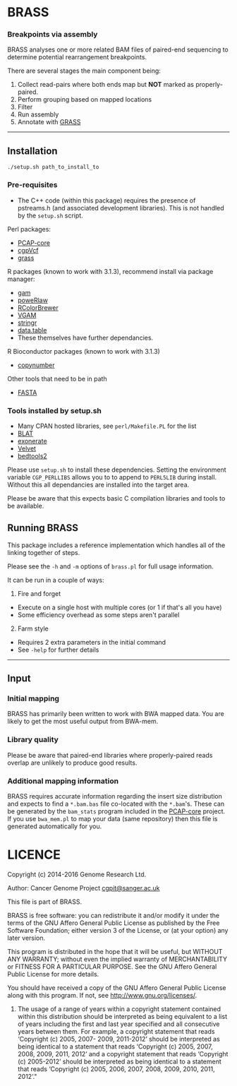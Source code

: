 BRASS
=====

### Breakpoints via assembly

BRASS analyses one or more related BAM files of paired-end sequencing to determine potential rearrangement breakpoints.

There are several stages the main component being:

1. Collect read-pairs where both ends map but **NOT** marked as properly-paired.
2. Perform grouping based on mapped locations
3. Filter
4. Run assembly
5. Annotate with [GRASS](http://cancerit.github.io/grass/)

---

## Installation

    ./setup.sh path_to_install_to

### Pre-requisites

* The C++ code (within this package) requires the presence of pstreams.h (and associated development libraries).  This is not handled by the `setup.sh` script.

Perl packages:

* [PCAP-core](https://github.com/ICGC-TCGA-PanCancer/PCAP-core/releases)
* [cgpVcf](https://github.com/cancerit/cgpVcf/releases)
* [grass](https://github.com/cancerit/grass/releases)

R packages (known to work with 3.1.3), recommend install via package manager:

* [gam](https://cran.r-project.org/web/packages/gam/index.html)
* [poweRlaw](https://cran.r-project.org/web/packages/poweRlaw/index.html)
* [RColorBrewer](https://cran.r-project.org/web/packages/RColorBrewer/index.html)
* [VGAM](https://cran.r-project.org/web/packages/VGAM/index.html)
* [stringr](https://cran.r-project.org/web/packages/stringr/index.html)
* [data.table](https://cran.r-project.org/web/packages/data.table/index.html)
* These themselves have further dependancies.

R Bioconductor packages (known to work with 3.1.3)
* [copynumber](https://www.bioconductor.org/packages/release/bioc/html/copynumber.html)

Other tools that need to be in path

* [FASTA](https://github.com/wrpearson/fasta36/releases)

###  Tools installed by setup.sh
* Many CPAN hosted libraries, see `perl/Makefile.PL` for the list
* [BLAT](http://hgwdev.cse.ucsc.edu/~kent/src/)
* [exonerate](http://www.ebi.ac.uk/about/vertebrate-genomics/software/exonerate)
* [Velvet](https://www.ebi.ac.uk/~zerbino/velvet/)
* [bedtools2](https://github.com/arq5x/bedtools2/releases)

Please use `setup.sh` to install these dependencies.  Setting the environment variable `CGP_PERLLIBS` allows you to to append to `PERL5LIB` during install.  Without this all dependancies are installed into the target area.

Please be aware that this expects basic C compilation libraries and tools to be available.

###

## Running BRASS

This package includes a reference implementation which handles all of the linking together of steps.

Please see the ``-h`` and ``-m`` options of ``brass.pl`` for full usage information.

It can be run in a couple of ways:

1. Fire and forget
  * Execute on a single host with multiple cores (or 1 if that's all you have)
  * Some efficiency overhead as some steps aren't parallel
2. Farm style
  * Requires 2 extra parameters in the initial command
  * See ``-help`` for further details

---

## Input

### Initial mapping

BRASS has primarily been written to work with BWA mapped data.  You are likely to get the most useful output from BWA-mem.

### Library quality

Please be aware that paired-end libraries where properly-paired reads overlap are unlikely to produce good results.

### Additional mapping information

BRASS requires accurate information regarding the insert size distribution and expects to find a ``*.bam.bas`` file
co-located with the ``*.bam``'s.  These can be generated by the ``bam_stats`` program included in the
[PCAP-core](https://github.com/ICGC-TCGA-PanCancer/PCAP-core) project.  If you use ``bwa_mem.pl`` to map your
data (same repository) then this file is generated automatically for you.

LICENCE
=======
Copyright (c) 2014-2016 Genome Research Ltd.

Author: Cancer Genome Project <cgpit@sanger.ac.uk>

This file is part of BRASS.

BRASS is free software: you can redistribute it and/or modify it under
the terms of the GNU Affero General Public License as published by the Free
Software Foundation; either version 3 of the License, or (at your option) any
later version.

This program is distributed in the hope that it will be useful, but WITHOUT
ANY WARRANTY; without even the implied warranty of MERCHANTABILITY or FITNESS
FOR A PARTICULAR PURPOSE. See the GNU Affero General Public License for more
details.

You should have received a copy of the GNU Affero General Public License
along with this program. If not, see <http://www.gnu.org/licenses/>.

1. The usage of a range of years within a copyright statement contained within
this distribution should be interpreted as being equivalent to a list of years
including the first and last year specified and all consecutive years between
them. For example, a copyright statement that reads ‘Copyright (c) 2005, 2007-
2009, 2011-2012’ should be interpreted as being identical to a statement that
reads ‘Copyright (c) 2005, 2007, 2008, 2009, 2011, 2012’ and a copyright
statement that reads ‘Copyright (c) 2005-2012’ should be interpreted as being
identical to a statement that reads ‘Copyright (c) 2005, 2006, 2007, 2008,
2009, 2010, 2011, 2012’."